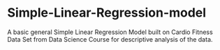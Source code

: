 # Simple-Linear-Regression-model
A basic general Simple Linear Regression Model built on Cardio Fitness Data Set from Data Science Course for descriptive analysis of the data. 
